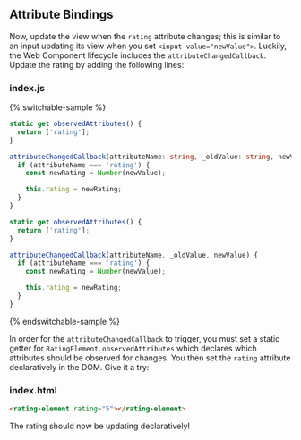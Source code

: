 ## Attribute Bindings

Now, update the view when the `rating` attribute changes; this is similar to an input updating its view when you set `<input value="newValue">`. Luckily, the Web Component lifecycle includes the `attributeChangedCallback`. Update the rating by adding the following lines:


### index.js

{% switchable-sample %}

```ts
static get observedAttributes() {
  return ['rating'];
}

attributeChangedCallback(attributeName: string, _oldValue: string, newValue: string) {
  if (attributeName === 'rating') {
    const newRating = Number(newValue);

    this.rating = newRating;
  }
}
```

```js
static get observedAttributes() {
  return ['rating'];
}

attributeChangedCallback(attributeName, _oldValue, newValue) {
  if (attributeName === 'rating') {
    const newRating = Number(newValue);

    this.rating = newRating;
  }
}
```

{% endswitchable-sample %}

In order for the `attributeChangedCallback` to trigger, you must set a static getter for `RatingElement.observedAttributes` which declares which attributes should be observed for changes. You then set the `rating` attribute declaratively in the DOM. Give it a try:

### index.html

```html
<rating-element rating="5"></rating-element>
```

The rating should now be updating declaratively!

